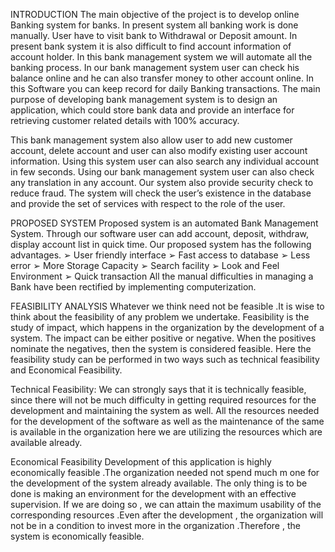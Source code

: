 INTRODUCTION
The main objective of the project is to develop online Banking system for banks. In present 
system all banking work is done manually. User have to visit bank to Withdrawal or Deposit 
amount. In present bank system it is also difficult to find account information of account 
holder. In this bank management system we will automate all the banking process. In our 
bank management system user can check his balance online and he can also transfer money 
to other account online. In this Software you can keep record for daily Banking transactions. 
The main purpose of developing bank management system is to design an application, which 
could store bank data and provide an interface for retrieving customer related details with 
100% accuracy.

This bank management system also allow user to add new customer account, delete account 
and user can also modify existing user account information. Using this system user can also 
search any individual account in few seconds. Using our bank management system user can 
also check any translation in any account. Our system also provide security check to reduce 
fraud. The system will check the user’s existence in the database and provide the set of 
services with respect to the role of the user.

PROPOSED SYSTEM
Proposed system is an automated Bank Management System. Through our software user can 
add account, deposit, withdraw, display account list in quick time. Our proposed system has 
the following advantages.
➢ User friendly interface
➢ Fast access to database
➢ Less error
➢ More Storage Capacity
➢ Search facility
➢ Look and Feel Environment
➢ Quick transaction
All the manual difficulties in managing a Bank have been rectified by implementing 
computerization.

FEASIBILITY ANALYSIS
Whatever we think need not be feasible .It is wise to think about the feasibility of any problem 
we undertake. Feasibility is the study of impact, which happens in the organization by the 
development of a system. The impact can be either positive or negative. When the positives 
nominate the negatives, then the system is considered feasible. Here the feasibility study can 
be performed in two ways such as technical feasibility and Economical Feasibility. 

Technical Feasibility:
 We can strongly says that it is technically feasible, since there will not be much difficulty 
in getting required resources for the development and maintaining the system as well. All the 
resources needed for the development of the software as well as the maintenance of the 
same is available in the organization here we are utilizing the resources which are available 
already.

Economical Feasibility 
 Development of this application is highly economically feasible .The organization needed 
not spend much m one for the development of the system already available. The only thing 
is to be done is making an environment for the development with an effective supervision. If 
we are doing so , we can attain the maximum usability of the corresponding resources .Even 
after the development , the organization will not be in a condition to invest more in the 
organization .Therefore , the system is economically feasible. 
